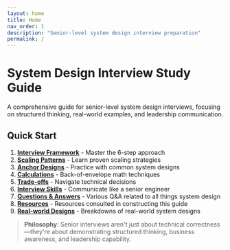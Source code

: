 ```yaml
---
layout: home
title: Home
nav_order: 1
description: "Senior-level system design interview preparation"
permalink: /
---
```


# System Design Interview Study Guide

A comprehensive guide for senior-level system design interviews, focusing on structured thinking, real-world examples, and leadership communication.

## Quick Start
1. **[Interview Framework](framework/)** - Master the 6-step approach
2. **[Scaling Patterns](scaling-patterns/)** - Learn proven scaling strategies  
3. **[Anchor Designs](anchor-designs/)** - Practice with common system designs
4. **[Calculations](calculations/)** - Back-of-envelope math techniques
5. **[Trade-offs](tradeoffs/)** - Navigate technical decisions
6. **[Interview Skills](interview-skills/)** - Communicate like a senior engineer
7. **[Questions & Answers](questions-answers/)** - Various Q&A related to all things system design
8. **[Resources](resources/)** - Resources consulted in constructing this guide
9. **[Real-world Designs](real-world-designs/)** - Breakdowns of real-world system designs

> **Philosophy**: Senior interviews aren't just about technical correctness—they're about demonstrating structured thinking, business awareness, and leadership capability.